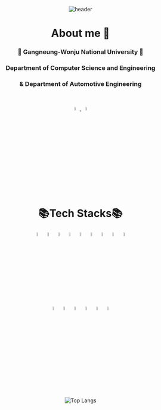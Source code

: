 <div align=center>

![header](https://capsule-render.vercel.app/api?type=venom&color=b2cefe&height=190&section=header&text=YuJeong's%20github&fontColor=black)

# About me 👧

### 🏢 Gangneung-Wonju National University 🏢
### Department of Computer Science and Engineering
### & Department of Automotive Engineering

<br>

<p align="center">
  <a href="https://www.linkedin.com/in/yujeong-kim-18057b346/">
    <img src="https://cdn.jsdelivr.net/gh/devicons/devicon@latest/icons/linkedin/linkedin-original.svg" width="5%" />
  </a>
  <a href="https://blog-of-tifo.tistory.com/">
    <img src="https://i.namu.wiki/i/Jz0MFNR7_7LHx1Yda0Hy6929g3BD5fWmaARdUMMFPkFIAVC_ewY7BEcoIGhepmTKRBKmSxRSUBjI7pklIZLaAA.svg" width="5%" />
  </a>
</p>

<br>

# 📚Tech Stacks📚

<img src="https://cdn.jsdelivr.net/gh/devicons/devicon@latest/icons/c/c-original.svg" width="5%"/>
<img src="https://cdn.jsdelivr.net/gh/devicons/devicon@latest/icons/cplusplus/cplusplus-original.svg" width="5%"/>
<img src="https://cdn.jsdelivr.net/gh/devicons/devicon@latest/icons/python/python-original.svg" width="5%"/>
<img src="https://cdn.jsdelivr.net/gh/devicons/devicon@latest/icons/html5/html5-original.svg" width="5%"/>
<img src="https://cdn.jsdelivr.net/gh/devicons/devicon@latest/icons/css3/css3-original.svg" width="5%"/>
<img src="https://cdn.jsdelivr.net/gh/devicons/devicon@latest/icons/javascript/javascript-original.svg" width="5%"/>
<img src="https://cdn.jsdelivr.net/gh/devicons/devicon@latest/icons/react/react-original.svg" width="5%"/>
<img src="https://cdn.jsdelivr.net/gh/devicons/devicon@latest/icons/dart/dart-original.svg" width="5%"/>
<img src="https://cdn.jsdelivr.net/gh/devicons/devicon@latest/icons/go/go-original-wordmark.svg" width="5%"/>

<br>

<img src="https://cdn.jsdelivr.net/gh/devicons/devicon@latest/icons/visualstudio/visualstudio-original.svg" width="5%"/>
<img src="https://cdn.jsdelivr.net/gh/devicons/devicon@latest/icons/vscode/vscode-original.svg" width="5%"/>
<img src="https://cdn.jsdelivr.net/gh/devicons/devicon@latest/icons/github/github-original.svg" width="5%"/>

<img src="https://cdn.jsdelivr.net/gh/devicons/devicon@latest/icons/flask/flask-original.svg" width="5%"/>
<img src="https://cdn.jsdelivr.net/gh/devicons/devicon@latest/icons/flutter/flutter-original.svg" width="5%"/>

<img src="https://cdn.jsdelivr.net/gh/devicons/devicon@latest/icons/opencv/opencv-original.svg" width="5%"/>

<br>
<br>
<br>

![Top Langs](https://github-readme-stats.vercel.app/api/top-langs/?username=youngmumi&layout=compact&theme=light&hide=CMake,Ren'py)

<br>

</div>
